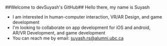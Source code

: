 ##Welcome to devSuyash's GitHub##
Hello there, my name is Suyash 
- I am interested in human-computer interaction, VR/AR Design, and game development
- I'm looking to collaborate on app development for iOS and android, AR/VR Development, and game development
- You can reach me by email: suyash.rs@alumni.ubc.ca 

<!---
suyashrs/suyashrs is a ✨ special ✨ repository because its `README.md` (this file) appears on your GitHub profile.
You can click the Preview link to take a look at your changes.
--->
